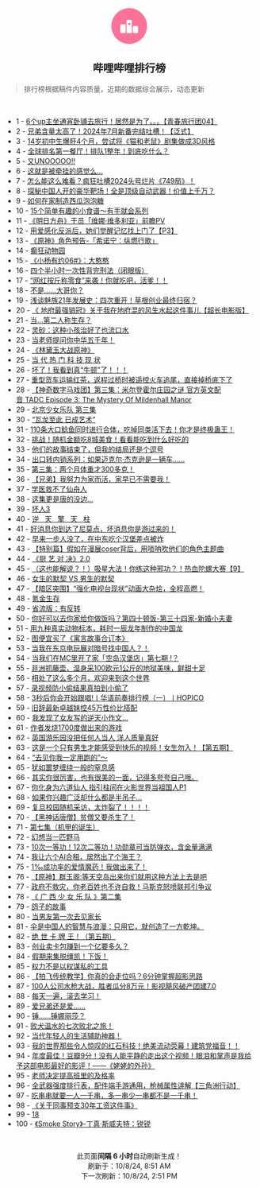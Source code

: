 <div align="center">
    <img src="./assets/icon_rank.png" alt="logo" />
    <h2>哔哩哔哩排行榜</h>
</div>

> 排行榜根据稿件内容质量，近期的数据综合展示，动态更新

<br />

<ul><li><span>1 - <a href=https://www.bilibili.com/BV18g1eYPE65>6个up主坐通宵卧铺去旅行！居然是为了。。。【青春旅行团04】</a></span></li><li><span>2 - <a href=https://www.bilibili.com/BV1F219Y3Ewv>兄弟含量太高了！2024年7月新番完结吐槽！【泛式】</a></span></li><li><span>3 - <a href=https://www.bilibili.com/BV1sGxfecEZS>14岁初中生爆肝4个月，尝试将《猫和老鼠》剧集做成3D风格</a></span></li><li><span>4 - <a href=https://www.bilibili.com/BV1tL45eVEFU>全球排名第一餐厅！排队1整年！到底吃什么？</a></span></li><li><span>5 - <a href=https://www.bilibili.com/BV1DCx4eUEa2>又UNOOOOO!!</a></span></li><li><span>6 - <a href=https://www.bilibili.com/BV1uM4cerEVk>这就是被牵挂的感觉么...</a></span></li><li><span>7 - <a href=https://www.bilibili.com/BV1WR1DYMERi>怎么能这么难看？疯狂吐槽2024头号烂片《749局》！</a></span></li><li><span>8 - <a href=https://www.bilibili.com/BV1Sn1SYrE2A>探秘中国人开的豪华靶场！全是顶级自动武器！价值上千万？</a></span></li><li><span>9 - <a href=https://www.bilibili.com/BV1SM4ce6EFK>如何在家制造西瓜泡泡糖</a></span></li><li><span>10 - <a href=https://www.bilibili.com/BV1mz4Le1EA2>15个简单有趣的小食谱～有手就会系列</a></span></li><li><span>11 - <a href=https://www.bilibili.com/BV1YP4jebEST>《明日方舟》干员「维娜·维多利亚」前瞻PV</a></span></li><li><span>12 - <a href=https://www.bilibili.com/BV1Tf1eYhEBS>用爱感化反派后，她们觉醒记忆找上门了【P3】</a></span></li><li><span>13 - <a href=https://www.bilibili.com/BV1Dq1qYGERM>《原神》角色预告-「希诺宁：纵燃行歌」</a></span></li><li><span>14 - <a href=https://www.bilibili.com/BV16t1RYGETy>癫狂动物园</a></span></li><li><span>15 - <a href=https://www.bilibili.com/BV1sXx4ekEC3>《小杨有约06#》：大憨憨</a></span></li><li><span>16 - <a href=https://www.bilibili.com/BV1ZXxtehEPa>四个半小时一次性背完刑法（闭眼版）</a></span></li><li><span>17 - <a href=https://www.bilibili.com/BV1gQxkebELa>“网红按斤称零食”来袭！你就吃吧，活爹！！</a></span></li><li><span>18 - <a href=https://www.bilibili.com/BV1esxRevEBh>不是……大哥你？</a></span></li><li><span>19 - <a href=https://www.bilibili.com/BV1hMxgeBEpS>浅谈魅族21年发展史：四次重开！草根创业最终归宿？</a></span></li><li><span>20 - <a href=https://www.bilibili.com/BV1CL1XYkEVr>《&nbsp;地府最强销冠》关于我在地府混的风生水起这件事儿【超长电影版】</a></span></li><li><span>21 - <a href=https://www.bilibili.com/BV1yZ4ceTEdz>当...第二人称生存？</a></span></li><li><span>22 - <a href=https://www.bilibili.com/BV1E41XYNEEk>灵砂：这种小孩治好了也流口水</a></span></li><li><span>23 - <a href=https://www.bilibili.com/BV1AnxQerEmH>当老师提问你中华五千年！</a></span></li><li><span>24 - <a href=https://www.bilibili.com/BV1Th19YHE6n>《林黛玉大战原神》</a></span></li><li><span>25 - <a href=https://www.bilibili.com/BV1RxxpeyEww>当&nbsp;代&nbsp;热&nbsp;门&nbsp;科&nbsp;技&nbsp;现&nbsp;状</a></span></li><li><span>26 - <a href=https://www.bilibili.com/BV1wT1dY1EV4>坏了！我看到真“牛顿”了！！！</a></span></li><li><span>27 - <a href=https://www.bilibili.com/BV1TS4geeEy7>重型货车运输红茶，返程过桥时被遥控火车追尾，直接掉桥底下了</a></span></li><li><span>28 - <a href=https://www.bilibili.com/BV15vxSeWE7N>【神奇数字马戏团】第三集：米尔登霍尔庄园之谜&nbsp;官方英文配音&nbsp;TADC&nbsp;Episode&nbsp;3:&nbsp;The&nbsp;Mystery&nbsp;Of&nbsp;Mildenhall&nbsp;Manor</a></span></li><li><span>29 - <a href=https://www.bilibili.com/BV1yy1vYfEmQ>北京少女乐队&nbsp;第三集</a></span></li><li><span>30 - <a href=https://www.bilibili.com/BV13UxkehEpk>“瓦龙至此&nbsp;已成艺术”</a></span></li><li><span>31 - <a href=https://www.bilibili.com/BV1vq1RYKEjS>110条大口鲶鱼同时进行合体，吃掉同类活下去！你才是终极蛊王！</a></span></li><li><span>32 - <a href=https://www.bilibili.com/BV14H1iYeEev>挑战！随机金额吃8城美食！看看能吃到什么好吃的</a></span></li><li><span>33 - <a href=https://www.bilibili.com/BV1cT1dY1EVU>他们的故事结束了，但我的结局还是个逗号</a></span></li><li><span>34 - <a href=https://www.bilibili.com/BV1Rp1dYeEw3>出口转内销系列：如果迈克尔·杰克逊是一辆车……</a></span></li><li><span>35 - <a href=https://www.bilibili.com/BV1B11QYAE2L>第三集：两个月体重才300多克！</a></span></li><li><span>36 - <a href=https://www.bilibili.com/BV1jh1XYaEb9>【兄弟】我努力为家而活，家早已不需要我！</a></span></li><li><span>37 - <a href=https://www.bilibili.com/BV1CZ1DYKE5d>学医救不了仙舟人</a></span></li><li><span>38 - <a href=https://www.bilibili.com/BV1Z919YvE4A>这集更是唐的没边...</a></span></li><li><span>39 - <a href=https://www.bilibili.com/BV1GaxCewEcH>坏人3</a></span></li><li><span>40 - <a href=https://www.bilibili.com/BV1RixSeQEBP>逆&nbsp;&nbsp;&nbsp;天&nbsp;&nbsp;&nbsp;擎&nbsp;&nbsp;&nbsp;天&nbsp;&nbsp;&nbsp;柱</a></span></li><li><span>41 - <a href=https://www.bilibili.com/BV1qW1UYDEij>好消息你到达了尼莫点，坏消息你是游过来的！</a></span></li><li><span>42 - <a href=https://www.bilibili.com/BV1wvxZexEKg>早来一步人没了，在中东吃个汉堡差点被炸</a></span></li><li><span>43 - <a href=https://www.bilibili.com/BV1zB1iYXEz6>【特别篇】假如在漫展coser背后，用唢呐吹他们的角色主题曲</a></span></li><li><span>44 - <a href=https://www.bilibili.com/BV1YR1SYEEfT>《厨&nbsp;艺&nbsp;对&nbsp;决》2.0</a></span></li><li><span>45 - <a href=https://www.bilibili.com/BV1Jn1DYhEcB>（这也能解说？！）吸星大法！你练这种邪功？！热血陀螺大赛【9】</a></span></li><li><span>46 - <a href=https://www.bilibili.com/BV1HT1dY1ErJ>女生的默契&nbsp;VS&nbsp;男生的默契</a></span></li><li><span>47 - <a href=https://www.bilibili.com/BV1VY1DYpE8U>【暗区突围】“强化电视台现状”动画大杂烩，全程高燃！</a></span></li><li><span>48 - <a href=https://www.bilibili.com/BV1L54FemET6>氪金生存</a></span></li><li><span>49 - <a href=https://www.bilibili.com/BV1GB1XYoEsC>省流版：有反转</a></span></li><li><span>50 - <a href=https://www.bilibili.com/BV1x31XYLEUH>你好可以去你家给你做饭吗？第四十顿饭-第三十四家-新婚小夫妻</a></span></li><li><span>51 - <a href=https://www.bilibili.com/BV1jqx9eBEdm>用九种真实动物标本，耗时一辰龙年制作的中国龙</a></span></li><li><span>52 - <a href=https://www.bilibili.com/BV19ixfeCEaN>图便宜买了《寓言故事合订本》</a></span></li><li><span>53 - <a href=https://www.bilibili.com/BV1Uox9e9EL1>当我在东京电玩展对暗号找中国人？！</a></span></li><li><span>54 - <a href=https://www.bilibili.com/BV1ci1fYWE8o>当我们在MC里开了家「空岛汉堡店」第七期&nbsp;!？</a></span></li><li><span>55 - <a href=https://www.bilibili.com/BV1YB1XYoEHG>非洲抓藤壶，湿身采100欧元1公斤的地狱美味，鲜甜十足</a></span></li><li><span>56 - <a href=https://www.bilibili.com/BV1Bs4cefEd4>相处了这么多个月，欢迎来到这个世界</a></span></li><li><span>57 - <a href=https://www.bilibili.com/BV1BcxZeUEDM>录视频防小偷结果真拍到小偷了</a></span></li><li><span>58 - <a href=https://www.bilibili.com/BV1dH1dYKExe>3秒后你会开始跟唱!丨华语前奏排行榜（一）丨HOPICO</a></span></li><li><span>59 - <a href=https://www.bilibili.com/BV1gt19YWEW4>旧辞最新卓越妹控45万性价比搭配</a></span></li><li><span>60 - <a href=https://www.bilibili.com/BV1nb1oYJELp>我发现了女友写的逆天小作文...</a></span></li><li><span>61 - <a href=https://www.bilibili.com/BV1tV1oY8E82>作者发烧1700度做出来的游戏</a></span></li><li><span>62 - <a href=https://www.bilibili.com/BV1u51iYuENq>英国游乐园没把任何人当人&nbsp;洋人质量真好</a></span></li><li><span>63 - <a href=https://www.bilibili.com/BV1PksZeoE8D>这是一个只有男生才能感受到快乐的视频！女生勿入！【第五期】</a></span></li><li><span>64 - <a href=https://www.bilibili.com/BV1Be1RYME53>“去见你我一定用跑的”～</a></span></li><li><span>65 - <a href=https://www.bilibili.com/BV1MgxQeEEmG>犹如噩梦缠绕一般的窒息感</a></span></li><li><span>66 - <a href=https://www.bilibili.com/BV1MD1RY4EyP>其实你很厉害，也有很美的一面，记得多夸夸自己哦。</a></span></li><li><span>67 - <a href=https://www.bilibili.com/BV1Ko1RYpEZH>你化身为六道仙人&nbsp;指引柱间在火影世界当祖国人P1</a></span></li><li><span>68 - <a href=https://www.bilibili.com/BV14G1RYpErj>如果你兴趣广泛却什么都是半吊子…</a></span></li><li><span>69 - <a href=https://www.bilibili.com/BV1dL19YhEdK>复旦校园随机采访，太炸裂了！！！！</a></span></li><li><span>70 - <a href=https://www.bilibili.com/BV1KQ1DYgEGt>【黑神话唐僧】贫僧又要杀生了！</a></span></li><li><span>71 - <a href=https://www.bilibili.com/BV176x9eiEMv>第七集（机甲的诞生）</a></span></li><li><span>72 - <a href=https://www.bilibili.com/BV1fV1dY6Ee5>幻想当一匹野马</a></span></li><li><span>73 - <a href=https://www.bilibili.com/BV1H9xoeWEWi>10次一等功！12次二等功！功勋章可当防弹衣，含金量满满</a></span></li><li><span>74 - <a href=https://www.bilibili.com/BV1MkxeeYEEb>我让六个AI合租，居然出了个海王？</a></span></li><li><span>75 - <a href=https://www.bilibili.com/BV1AyxTe7EhM>1‰成功率的爱情魔药！我做出来了！</a></span></li><li><span>76 - <a href=https://www.bilibili.com/BV1X81vYuELc>【原神】群玉阁:等天空岛出来你们就用这种方法上去是吧</a></span></li><li><span>77 - <a href=https://www.bilibili.com/BV1Ju1dY5Ekc>政府不救灾，你老百姓也不许自救！马斯克怒喷联邦引争议</a></span></li><li><span>78 - <a href=https://www.bilibili.com/BV1zL1qY4Eo5>《&nbsp;广&nbsp;西&nbsp;少&nbsp;女&nbsp;乐&nbsp;队&nbsp;》第二集</a></span></li><li><span>79 - <a href=https://www.bilibili.com/BV1cqxvedEfY>鸽子的故事</a></span></li><li><span>80 - <a href=https://www.bilibili.com/BV1491XY2EGU>当男友第一次去见家长</a></span></li><li><span>81 - <a href=https://www.bilibili.com/BV1t54AeLEhM>伞是中国人的智慧与浪漫：只用它，就创造了一方乾坤。</a></span></li><li><span>82 - <a href=https://www.bilibili.com/BV1wK1dYjEob>绝&nbsp;世&nbsp;卡&nbsp;牌&nbsp;王！（第五期）</a></span></li><li><span>83 - <a href=https://www.bilibili.com/BV13PxQepEHg>创业卖卡包赚到一个亿要多久？</a></span></li><li><span>84 - <a href=https://www.bilibili.com/BV1jM4FeQE2P>假期来集脱缰凯！下饭！</a></span></li><li><span>85 - <a href=https://www.bilibili.com/BV1h21XYHEw5>权力不是以权谋私的工具</a></span></li><li><span>86 - <a href=https://www.bilibili.com/BV1qw1fY1Evj>【拍飞传统教学】你真的会走位吗？6分钟掌握超影思路</a></span></li><li><span>87 - <a href=https://www.bilibili.com/BV1PbxdeQE44>100人公司水枪大战，胜者瓜分8万元！影视飓风破产团建7.0</a></span></li><li><span>88 - <a href=https://www.bilibili.com/BV1MC1DY1EHe>每天一遍，滚去学习！</a></span></li><li><span>89 - <a href=https://www.bilibili.com/BV1Ao1XYyEXx>爱兄弟还是爱……</a></span></li><li><span>90 - <a href=https://www.bilibili.com/BV1Az4FehEqY>锤……锤娜丽莎？</a></span></li><li><span>91 - <a href=https://www.bilibili.com/BV1eb4MegEqf>败犬温水的七次败北之旅！</a></span></li><li><span>92 - <a href=https://www.bilibili.com/BV1wJxfexEs2>当代年轻人的生活辅助神器！</a></span></li><li><span>93 - <a href=https://www.bilibili.com/BV1Zh1XYaExM>我的世界那些令人惊叹的红石科技！绝美流动荧幕！建筑党福音！！</a></span></li><li><span>94 - <a href=https://www.bilibili.com/BV1Ni4FeYEAb>年度最佳！豆瓣9分！没有人能平静的走出这个视频！眼泪和掌声是我给予这部电影最好的影评！——《姥姥的外孙》</a></span></li><li><span>95 - <a href=https://www.bilibili.com/BV12b1SYKEup>老师决定提高班里的及格率</a></span></li><li><span>96 - <a href=https://www.bilibili.com/BV1Gz1DYEEgs>全武器强度排行表，配件端手游通用，枪械属性讲解【三角洲行动】</a></span></li><li><span>97 - <a href=https://www.bilibili.com/BV11B19Y1ETN>吃串串就要一人一千串，多一串少一串都不是一千串！</a></span></li><li><span>98 - <a href=https://www.bilibili.com/BV14Ux4eLErq>《关于同事预支30年工资这件事》</a></span></li><li><span>99 - <a href=https://www.bilibili.com/BV1Lh1DY9EkH>18</a></span></li><li><span>100 - <a href=https://www.bilibili.com/BV1XUx9eFE8a>《Smoke&nbsp;Story》-丁真·斯威夫特：锐锐</a></span></li></ul>

<br />

<p align=center>此页面<strong>间隔 6 小时</strong>自动刷新生成！<br>刷新于：10/8/24, 8:51 AM<br>下一次刷新：10/8/24, 2:51 PM</p>